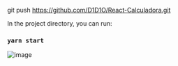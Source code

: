 git push https://github.com/D1D1O/React-Calculadora.git



In the project directory, you can run:

### `yarn start`


![image](https://user-images.githubusercontent.com/31021190/174136080-0ceccc56-a26d-4ae5-9dfa-c52dc7551037.png)

